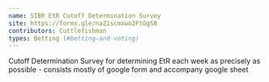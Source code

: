```yaml
---
name: SIBR EtR Cutoff Determination Survey
site: https://forms.gle/naZ1scmxwo2FtGgS8
contributors: Cuttlefishman
types: Betting (#betting-and-voting)
---
```

Cutoff Determination Survey for determining EtR each week as precisely as possible - consists mostly of google form and accompany google sheet